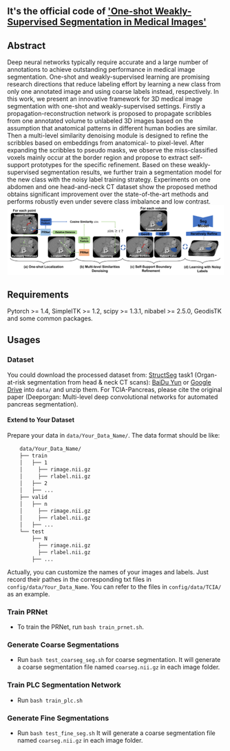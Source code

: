 ## It's the official code of ['One-shot Weakly-Supervised Segmentation in Medical Images'](https://arxiv.org/abs/2111.10773)
## Abstract
Deep neural networks typically  require accurate and a large number of annotations to achieve outstanding performance in medical image segmentation. One-shot and weakly-supervised learning are promising research directions that reduce labeling effort by learning a new class from only one annotated image and using coarse labels instead, respectively. In this work, we present an innovative framework for 3D medical image segmentation with one-shot and weakly-supervised settings. Firstly a propagation-reconstruction network is proposed to propagate scribbles from one annotated volume to unlabeled 3D images based on the assumption that anatomical patterns in different human bodies are similar. Then a multi-level similarity denoising module is designed to refine the scribbles based on embeddings from anatomical- to pixel-level. After expanding the scribbles to pseudo masks, we observe the miss-classified voxels mainly occur at the border region and propose to extract self-support prototypes for the specific refinement. Based on these weakly-supervised segmentation results, we further train a segmentation model for the new class with the noisy label training strategy. Experiments on one abdomen and one head-and-neck CT dataset show the proposed method obtains significant improvement over the state-of-the-art methods and performs robustly even under severe class imbalance and low contrast. 
![image](https://github.com/LWHYC/OneShot_WeaklySeg/blob/main/train_frame.jpg)

## Requirements
Pytorch >= 1.4, SimpleITK >= 1.2, scipy >= 1.3.1, nibabel >= 2.5.0, GeodisTK and some common packages.

## Usages
### Dataset
You could download the processed dataset from: [StructSeg](https://structseg2019.grand-challenge.org/Home/) task1 (Organ-at-risk segmentation from head & neck CT scans): [BaiDu Yun](https://pan.baidu.com/s/1VV8VqJ39wKvlF-mh8b6IVg?pwd=ic6g) or [Google Drive](https://drive.google.com/file/d/1TlMfWvgSd3kAh3Eq80DVoboZ42FbLMvE/view?usp=sharing) into `data/` and unzip them. For TCIA-Pancreas, please cite the original paper (Deeporgan: Multi-level deep convolutional networks for automated pancreas segmentation).
#### Extend to Your Dataset
Prepare your data in `data/Your_Data_Name/`. The data format should be like:
```
    data/Your_Data_Name/
    ├── train
    │   ├── 1
    │     ├── rimage.nii.gz
    │     ├── rlabel.nii.gz            
    │   ├── 2
    │   ├── ...
    ├── valid
    │   ├── n
    │     ├── rimage.nii.gz
    │     ├── rlabel.nii.gz
    │   ├── ...
    └── test
        ├── N
          ├── rimage.nii.gz
          ├── rlabel.nii.gz
        ├── ...
```
Actually, you can customize the names of your images and labels. Just record their pathes in the corresponding txt files in `config/data/Your_Data_Name`. You can refer to the files in `config/data/TCIA/` as an example.
### Train PRNet
- To train the PRNet, run `bash train_prnet.sh`.
### Generate Coarse Segmentations
- Run `bash test_coarseg_seg.sh` for coarse segmentation.
It will generate a coarse segmentation file named `coarseg.nii.gz` in each image folder.
### Train PLC Segmentation Network
- Run `bash train_plc.sh`
### Generate Fine Segmentations
- Run `bash test_fine_seg.sh`
It will generate a coarse segmentation file named `coarseg.nii.gz` in each image folder.
